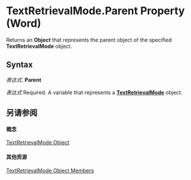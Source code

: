 
# TextRetrievalMode.Parent Property (Word)

Returns an  **Object** that represents the parent object of the specified **TextRetrievalMode** object.


## Syntax

 _表达式_. **Parent**

 _表达式_ Required. A variable that represents a **[TextRetrievalMode](b76ad3a6-efc2-4abb-abb4-b8128577bbf2.md)** object.


## 另请参阅


#### 概念


[TextRetrievalMode Object](b76ad3a6-efc2-4abb-abb4-b8128577bbf2.md)
#### 其他资源


[TextRetrievalMode Object Members](http://msdn.microsoft.com/library/396684eb-f260-9e82-e8b5-14301c5e55c3%28Office.15%29.aspx)